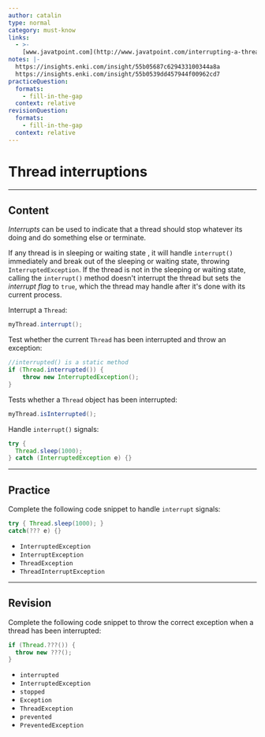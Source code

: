 ```yaml
---
author: catalin
type: normal
category: must-know
links:
  - >-
    [www.javatpoint.com](http://www.javatpoint.com/interrupting-a-thread){website}
notes: |-
  https://insights.enki.com/insight/55b05687c629433100344a8a
  https://insights.enki.com/insight/55b0539dd457944f00962cd7
practiceQuestion:
  formats:
    - fill-in-the-gap
  context: relative
revisionQuestion:
  formats:
    - fill-in-the-gap
  context: relative
---
```


# Thread interruptions


---

## Content

*Interrupts* can be used to indicate that a thread should stop whatever its doing and do something else or terminate.

If any thread is in sleeping or waiting state , it will handle `interrupt()` immediately and break out of the sleeping or waiting state, throwing `InterruptedException`. If the thread is not in the sleeping or waiting state, calling the `interrupt()` method doesn't interrupt the thread but sets the *interrupt flag* to `true`, which the thread may handle after it's done with its current process.

Interrupt a `Thread`:

```java
myThread.interrupt();
```

Test whether the current `Thread` has been interrupted and throw an exception:

```java
//interrupted() is a static method
if (Thread.interrupted()) {
    throw new InterruptedException();
}
```

Tests whether a `Thread` object has been interrupted:

```java
myThread.isInterrupted();
```

Handle `interrupt()` signals:

```java
try {  
  Thread.sleep(1000);
} catch (InterruptedException e) {}
```


---

## Practice

Complete the following code snippet to handle `interrupt`  signals:

```java
try { Thread.sleep(1000); }
catch(??? e) {}
```

- `InterruptedException`
- `InterruptException`
- `ThreadException`
- `ThreadInterruptException`


---

## Revision

Complete the following code snippet to throw the correct exception when a thread has been interrupted:

```java
if (Thread.???()) {
  throw new ???();
}
```

- `interrupted`
- `InterruptedException`
- `stopped`
- `Exception`
- `ThreadException`
- `prevented`
- `PreventedException`
